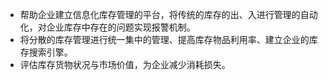   * 帮助企业建立信息化库存管理的平台，将传统的库存的出、入进行管理的自动化，对企业库存中存在的问题实现报警机制。
  * 将分散的库存管理进行统一集中的管理、提高库存物品利用率、建立企业的库存搜索引擎。
  * 评估库存货物状况与市场价值，为企业减少消耗损失。